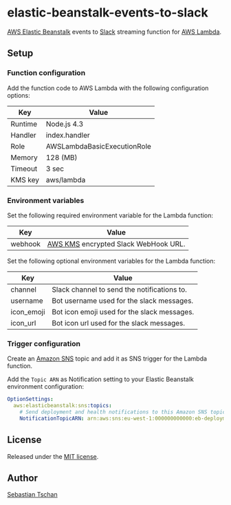 # elastic-beanstalk-events-to-slack
[AWS Elastic Beanstalk](https://aws.amazon.com/elasticbeanstalk/) events to
[Slack](https://slack.com/) streaming function for
[AWS Lambda](https://aws.amazon.com/lambda/).

## Setup

### Function configuration
Add the function code to AWS Lambda with the following configuration options:  

Key     | Value
--------|--------------
Runtime | Node.js 4.3
Handler | index.handler
Role    | AWSLambdaBasicExecutionRole
Memory  | 128 (MB)
Timeout | 3 sec
KMS key | aws/lambda

### Environment variables
Set the following required environment variable for the Lambda function:

Key     | Value
--------|--------------
webhook | [AWS KMS](https://aws.amazon.com/kms/) encrypted Slack WebHook URL.

Set the following optional environment variables for the Lambda function:

Key        | Value
-----------|--------------
channel    | Slack channel to send the notifications to.
username   | Bot username used for the slack messages.
icon_emoji | Bot icon emoji used for the slack messages.
icon_url   | Bot icon url used for the slack messages.

### Trigger configuration
Create an [Amazon SNS](https://aws.amazon.com/sns/) topic and add it as SNS
trigger for the Lambda function.

Add the `Topic ARN` as Notification setting to your Elastic Beanstalk
environment configuration:

```yml
OptionSettings:
  aws:elasticbeanstalk:sns:topics:
    # Send deployment and health notifications to this Amazon SNS topic:
    NotificationTopicARN: arn:aws:sns:eu-west-1:000000000000:eb-deployments
```

## License
Released under the [MIT license](https://opensource.org/licenses/MIT).

## Author
[Sebastian Tschan](https://blueimp.net/)
